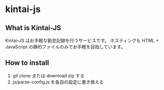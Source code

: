 # kintai-js

## What is Kintai-JS

Kintai-JS はお手軽な勤怠記録を行うサービスです。
ホスティングも HTML + JavaScript の静的ファイルのみでお手軽を目指しています。

## How to install

1. git clone または download zip する
2. js/parse-config.js を各自の設定に書き換える

